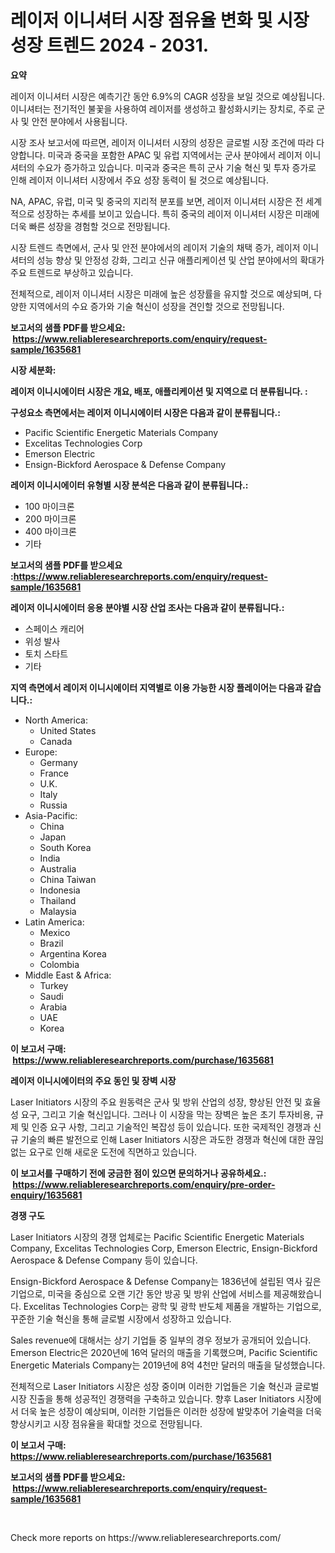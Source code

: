 <p><h1>레이저 이니셔터 시장 점유율 변화 및 시장 성장 트렌드 2024 - 2031.</h1></p><p><strong>요약</strong></p>
<p><p>레이저 이니셔터 시장은 예측기간 동안 6.9%의 CAGR 성장을 보일 것으로 예상됩니다. 이니셔터는 전기적인 불꽃을 사용하여 레이저를 생성하고 활성화시키는 장치로, 주로 군사 및 안전 분야에서 사용됩니다. </p><p>시장 조사 보고서에 따르면, 레이저 이니셔터 시장의 성장은 글로벌 시장 조건에 따라 다양합니다. 미국과 중국을 포함한 APAC 및 유럽 지역에서는 군사 분야에서 레이저 이니셔터의 수요가 증가하고 있습니다. 미국과 중국은 특히 군사 기술 혁신 및 투자 증가로 인해 레이저 이니셔터 시장에서 주요 성장 동력이 될 것으로 예상됩니다.</p><p>NA, APAC, 유럽, 미국 및 중국의 지리적 분포를 보면, 레이저 이니셔터 시장은 전 세계적으로 성장하는 추세를 보이고 있습니다. 특히 중국의 레이저 이니셔터 시장은 미래에 더욱 빠른 성장을 경험할 것으로 전망됩니다.</p><p>시장 트렌드 측면에서, 군사 및 안전 분야에서의 레이저 기술의 채택 증가, 레이저 이니셔터의 성능 향상 및 안정성 강화, 그리고 신규 애플리케이션 및 산업 분야에서의 확대가 주요 트렌드로 부상하고 있습니다.</p><p>전체적으로, 레이저 이니셔터 시장은 미래에 높은 성장률을 유지할 것으로 예상되며, 다양한 지역에서의 수요 증가와 기술 혁신이 성장을 견인할 것으로 전망됩니다.</p></p>
<p><strong>보고서의 샘플 PDF를 받으세요: &nbsp;<a href="https://www.reliableresearchreports.com/enquiry/request-sample/1635681">https://www.reliableresearchreports.com/enquiry/request-sample/1635681</a></strong></p>
<p><strong>시장 세분화:</strong></p>
<p><strong> 레이저 이니시에이터 시장은 개요, 배포, 애플리케이션 및 지역으로 더 분류됩니다. :</strong></p>
<p><strong>구성요소 측면에서는 레이저 이니시에이터 시장은 다음과 같이 분류됩니다.:</strong></p>
<p><ul><li>Pacific Scientific Energetic Materials Company</li><li>Excelitas Technologies Corp</li><li>Emerson Electric</li><li>Ensign-Bickford Aerospace & Defense Company</li></ul></p>
<p><strong> 레이저 이니시에이터 유형별 시장 분석은 다음과 같이 분류됩니다.:</strong></p>
<p><ul><li>100 마이크론</li><li>200 마이크론</li><li>400 마이크론</li><li>기타</li></ul></p>
<p><strong>보고서의 샘플 PDF를 받으세요 :<a href="https://www.reliableresearchreports.com/enquiry/request-sample/1635681">https://www.reliableresearchreports.com/enquiry/request-sample/1635681</a></strong></p>
<p><strong> 레이저 이니시에이터 응용 분야별 시장 산업 조사는 다음과 같이 분류됩니다.:</strong></p>
<p><ul><li>스페이스 캐리어</li><li>위성 발사</li><li>토치 스타트</li><li>기타</li></ul></p>
<p><strong>지역 측면에서 레이저 이니시에이터 지역별로 이용 가능한 시장 플레이어는 다음과 같습니다.:</strong></p>
<p><ul>
    <li>
        North America:
        <ul>
            <li>United States</li>
            <li>Canada</li>
        </ul>
    </li>
    <li>
        Europe:
        <ul>
            <li>Germany</li>
            <li>France</li>
            <li>U.K.</li>
            <li>Italy</li>
            <li>Russia</li>
        </ul>
    </li>
    <li>
        Asia-Pacific:
        <ul>
            <li>China</li>
            <li>Japan</li>
            <li>South Korea</li>
            <li>India</li>
            <li>Australia</li>
            <li>China Taiwan</li>
            <li>Indonesia</li>
            <li>Thailand</li>
            <li>Malaysia</li>
        </ul>
    </li>
    <li>
        Latin America:
        <ul>
            <li>Mexico</li>
            <li>Brazil</li>
            <li>Argentina Korea</li>
            <li>Colombia</li>
        </ul>
    </li>
    <li>
        Middle East & Africa:
        <ul>
            <li>Turkey</li>
            <li>Saudi</li>
            <li>Arabia</li>
            <li>UAE</li>
            <li>Korea</li>
        </ul>
    </li>
    </ul></p>
<p><strong>이 보고서 구매: &nbsp;<a href="https://www.reliableresearchreports.com/purchase/1635681">https://www.reliableresearchreports.com/purchase/1635681</a></strong></p>
<p><strong>레이저 이니시에이터의 주요 동인 및 장벽 시장</strong></p>
<p><p>Laser Initiators 시장의 주요 원동력은 군사 및 방위 산업의 성장, 향상된 안전 및 효율성 요구, 그리고 기술 혁신입니다. 그러나 이 시장을 막는 장벽은 높은 초기 투자비용, 규제 및 인증 요구 사항, 그리고 기술적인 복잡성 등이 있습니다. 또한 국제적인 경쟁과 신규 기술의 빠른 발전으로 인해 Laser Initiators 시장은 과도한 경쟁과 혁신에 대한 끊임없는 요구로 인해 새로운 도전에 직면하고 있습니다.</p></p>
<p><strong>이 보고서를 구매하기 전에 궁금한 점이 있으면 문의하거나 공유하세요.: &nbsp;<a href="https://www.reliableresearchreports.com/enquiry/pre-order-enquiry/1635681">https://www.reliableresearchreports.com/enquiry/pre-order-enquiry/1635681</a></strong></p>
<p><strong>경쟁 구도</strong></p>
<p><p>Laser Initiators 시장의 경쟁 업체로는 Pacific Scientific Energetic Materials Company, Excelitas Technologies Corp, Emerson Electric, Ensign-Bickford Aerospace & Defense Company 등이 있습니다. </p><p>Ensign-Bickford Aerospace & Defense Company는 1836년에 설립된 역사 깊은 기업으로, 미국을 중심으로 오랜 기간 동안 방공 및 방위 산업에 서비스를 제공해왔습니다. Excelitas Technologies Corp는 광학 및 광학 반도체 제품을 개발하는 기업으로, 꾸준한 기술 혁신을 통해 글로벌 시장에서 성장하고 있습니다.</p><p>Sales revenue에 대해서는 상기 기업들 중 일부의 경우 정보가 공개되어 있습니다. Emerson Electric은 2020년에 16억 달러의 매출을 기록했으며, Pacific Scientific Energetic Materials Company는 2019년에 8억 4천만 달러의 매출을 달성했습니다. </p><p>전체적으로 Laser Initiators 시장은 성장 중이며 이러한 기업들은 기술 혁신과 글로벌 시장 진출을 통해 성공적인 경쟁력을 구축하고 있습니다. 향후 Laser Initiators 시장에서 더욱 높은 성장이 예상되며, 이러한 기업들은 이러한 성장에 발맞추어 기술력을 더욱 향상시키고 시장 점유율을 확대할 것으로 전망됩니다.</p></p>
<p><strong>이 보고서 구매: &nbsp; <a href="https://www.reliableresearchreports.com/purchase/1635681">https://www.reliableresearchreports.com/purchase/1635681</a></strong></p>
<p><strong>보고서의 샘플 PDF를 받으세요: &nbsp;<a href="https://www.reliableresearchreports.com/enquiry/request-sample/1635681">https://www.reliableresearchreports.com/enquiry/request-sample/1635681</a></strong><strong></strong></p>
<p>&nbsp;</p>
<p>Check more reports on https://www.reliableresearchreports.com/</p>
